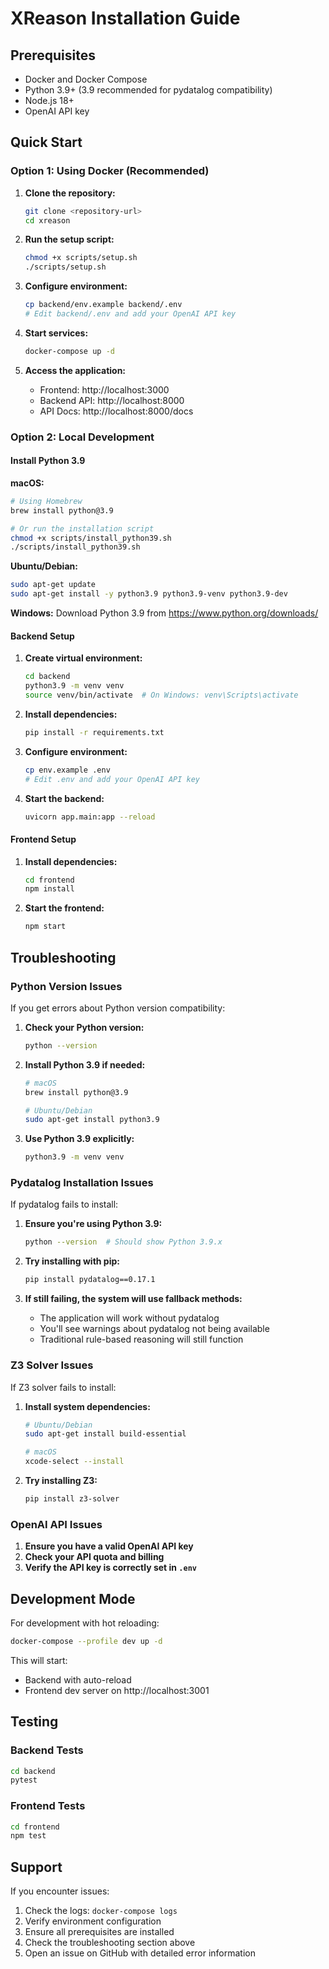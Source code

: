 # XReason Installation Guide

## Prerequisites

- Docker and Docker Compose
- Python 3.9+ (3.9 recommended for pydatalog compatibility)
- Node.js 18+
- OpenAI API key

## Quick Start

### Option 1: Using Docker (Recommended)

1. **Clone the repository:**
   ```bash
   git clone <repository-url>
   cd xreason
   ```

2. **Run the setup script:**
   ```bash
   chmod +x scripts/setup.sh
   ./scripts/setup.sh
   ```

3. **Configure environment:**
   ```bash
   cp backend/env.example backend/.env
   # Edit backend/.env and add your OpenAI API key
   ```

4. **Start services:**
   ```bash
   docker-compose up -d
   ```

5. **Access the application:**
   - Frontend: http://localhost:3000
   - Backend API: http://localhost:8000
   - API Docs: http://localhost:8000/docs

### Option 2: Local Development

#### Install Python 3.9

**macOS:**
```bash
# Using Homebrew
brew install python@3.9

# Or run the installation script
chmod +x scripts/install_python39.sh
./scripts/install_python39.sh
```

**Ubuntu/Debian:**
```bash
sudo apt-get update
sudo apt-get install -y python3.9 python3.9-venv python3.9-dev
```

**Windows:**
Download Python 3.9 from https://www.python.org/downloads/

#### Backend Setup

1. **Create virtual environment:**
   ```bash
   cd backend
   python3.9 -m venv venv
   source venv/bin/activate  # On Windows: venv\Scripts\activate
   ```

2. **Install dependencies:**
   ```bash
   pip install -r requirements.txt
   ```

3. **Configure environment:**
   ```bash
   cp env.example .env
   # Edit .env and add your OpenAI API key
   ```

4. **Start the backend:**
   ```bash
   uvicorn app.main:app --reload
   ```

#### Frontend Setup

1. **Install dependencies:**
   ```bash
   cd frontend
   npm install
   ```

2. **Start the frontend:**
   ```bash
   npm start
   ```

## Troubleshooting

### Python Version Issues

If you get errors about Python version compatibility:

1. **Check your Python version:**
   ```bash
   python --version
   ```

2. **Install Python 3.9 if needed:**
   ```bash
   # macOS
   brew install python@3.9
   
   # Ubuntu/Debian
   sudo apt-get install python3.9
   ```

3. **Use Python 3.9 explicitly:**
   ```bash
   python3.9 -m venv venv
   ```

### Pydatalog Installation Issues

If pydatalog fails to install:

1. **Ensure you're using Python 3.9:**
   ```bash
   python --version  # Should show Python 3.9.x
   ```

2. **Try installing with pip:**
   ```bash
   pip install pydatalog==0.17.1
   ```

3. **If still failing, the system will use fallback methods:**
   - The application will work without pydatalog
   - You'll see warnings about pydatalog not being available
   - Traditional rule-based reasoning will still function

### Z3 Solver Issues

If Z3 solver fails to install:

1. **Install system dependencies:**
   ```bash
   # Ubuntu/Debian
   sudo apt-get install build-essential
   
   # macOS
   xcode-select --install
   ```

2. **Try installing Z3:**
   ```bash
   pip install z3-solver
   ```

### OpenAI API Issues

1. **Ensure you have a valid OpenAI API key**
2. **Check your API quota and billing**
3. **Verify the API key is correctly set in `.env`**

## Development Mode

For development with hot reloading:

```bash
docker-compose --profile dev up -d
```

This will start:
- Backend with auto-reload
- Frontend dev server on http://localhost:3001

## Testing

### Backend Tests
```bash
cd backend
pytest
```

### Frontend Tests
```bash
cd frontend
npm test
```

## Support

If you encounter issues:

1. Check the logs: `docker-compose logs`
2. Verify environment configuration
3. Ensure all prerequisites are installed
4. Check the troubleshooting section above
5. Open an issue on GitHub with detailed error information

